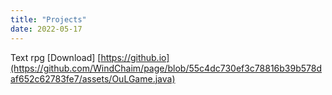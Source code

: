 ```yaml
---
title: "Projects"
date: 2022-05-17
---
```


Text rpg
[Download] [https://github.io](https://github.com/WindChaim/page/blob/55c4dc730ef3c78816b39b578daf652c62783fe7/assets/OuLGame.java)
